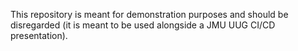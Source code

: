 This repository is meant for demonstration purposes and should be disregarded (it is meant to be used alongside a JMU UUG CI/CD presentation).
